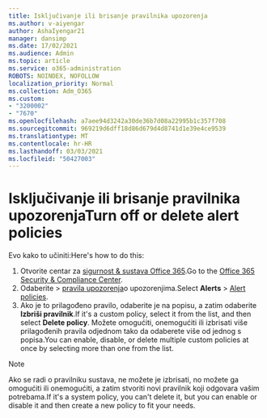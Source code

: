 ```yaml
---
title: Isključivanje ili brisanje pravilnika upozorenja
ms.author: v-aiyengar
author: AshaIyengar21
manager: dansimp
ms.date: 17/02/2021
ms.audience: Admin
ms.topic: article
ms.service: o365-administration
ROBOTS: NOINDEX, NOFOLLOW
localization_priority: Normal
ms.collection: Adm_O365
ms.custom:
- "3200002"
- "7670"
ms.openlocfilehash: a7aee94d3242a30de36b7d08a22995b1c357f708
ms.sourcegitcommit: 969219d6dff18d86d679d4d8741d1e39e4ce9539
ms.translationtype: MT
ms.contentlocale: hr-HR
ms.lasthandoff: 03/03/2021
ms.locfileid: "50427003"
---
```

# <a name="turn-off-or-delete-alert-policies"></a><span data-ttu-id="8e595-102">Isključivanje ili brisanje pravilnika upozorenja</span><span class="sxs-lookup"><span data-stu-id="8e595-102">Turn off or delete alert policies</span></span>

<span data-ttu-id="8e595-103">Evo kako to učiniti:</span><span class="sxs-lookup"><span data-stu-id="8e595-103">Here's how to do this:</span></span>

1. <span data-ttu-id="8e595-104">Otvorite centar za [sigurnost & sustava Office 365](https://go.microsoft.com/fwlink/p/?linkid=2077143).</span><span class="sxs-lookup"><span data-stu-id="8e595-104">Go to the [Office 365 Security & Compliance Center](https://go.microsoft.com/fwlink/p/?linkid=2077143).</span></span>
1. <span data-ttu-id="8e595-105">Odaberite   >  [pravila upozorenja](https://go.microsoft.com/fwlink/?linkid=2103208)o upozorenjima.</span><span class="sxs-lookup"><span data-stu-id="8e595-105">Select **Alerts** > [Alert policies](https://go.microsoft.com/fwlink/?linkid=2103208).</span></span>
1. <span data-ttu-id="8e595-106">Ako je to prilagođeno pravilo, odaberite je na popisu, a zatim odaberite **Izbriši pravilnik**.</span><span class="sxs-lookup"><span data-stu-id="8e595-106">If it's a custom policy, select it from the list, and then select **Delete policy**.</span></span> <span data-ttu-id="8e595-107">Možete omogućiti, onemogućiti ili izbrisati više prilagođenih pravila odjednom tako da odaberete više od jednog s popisa.</span><span class="sxs-lookup"><span data-stu-id="8e595-107">You can enable, disable, or delete multiple custom policies at once by selecting more than one from the list.</span></span>

> [!NOTE]
> <span data-ttu-id="8e595-108">Ako se radi o pravilniku sustava, ne možete je izbrisati, no možete ga omogućiti ili onemogućiti, a zatim stvoriti novi pravilnik koji odgovara vašim potrebama.</span><span class="sxs-lookup"><span data-stu-id="8e595-108">If it's a system policy, you can't delete it, but you can enable or disable it and then create a new policy to fit your needs.</span></span>

